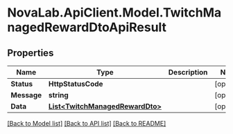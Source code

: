 # NovaLab.ApiClient.Model.TwitchManagedRewardDtoApiResult

## Properties

Name | Type | Description | Notes
------------ | ------------- | ------------- | -------------
**Status** | **HttpStatusCode** |  | [optional] 
**Message** | **string** |  | [optional] 
**Data** | [**List&lt;TwitchManagedRewardDto&gt;**](TwitchManagedRewardDto.md) |  | [optional] 

[[Back to Model list]](../README.md#documentation-for-models) [[Back to API list]](../README.md#documentation-for-api-endpoints) [[Back to README]](../README.md)

